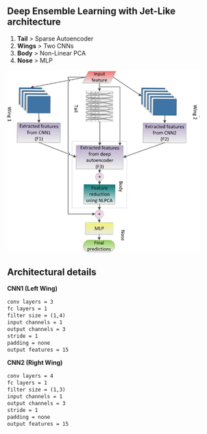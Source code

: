 ## Deep Ensemble Learning with Jet-Like architecture
1. <b>Tail</b>  > Sparse Autoencoder
2. <b>Wings</b> > Two CNNs
3. <b>Body</b> > Non-Linear PCA
4. <b>Nose</b> > MLP

<img width="450em" src="media/JetArchitecture.jpg"/>

## Architectural details

**CNN1 (Left Wing)**

	conv layers = 3
	fc layers = 1
	filter size = (1,4)
	input channels = 1
	output channels = 3
	stride = 1
	padding = none
	output features = 15

**CNN2 (Right Wing)**

	conv layers = 4
	fc layers = 1
	filter size = (1,3)
	input channels = 1
	output channels = 3
	stride = 1
	padding = none
	output features = 15
	

